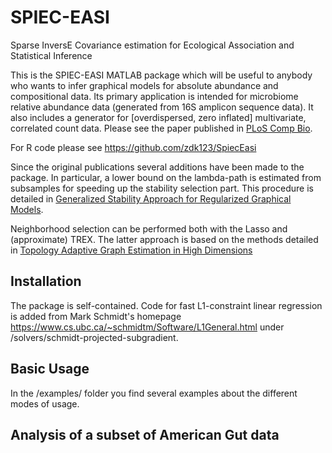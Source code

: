 <!-- README.md is generated from README.Rmd. Please edit that file -->


SPIEC-EASI
=========

Sparse InversE Covariance estimation for Ecological Association and Statistical Inference

This is the SPIEC-EASI MATLAB package which will be useful to anybody who wants to infer graphical models for absolute abundance and compositional data. Its primary application is intended for microbiome relative abundance data (generated from 16S amplicon sequence data). It also includes a generator for [overdispersed, zero inflated] multivariate, correlated count data. Please see the paper published in [PLoS Comp Bio](http://journals.plos.org/ploscompbiol/article?id=10.1371/journal.pcbi.1004226). 

For R code please see https://github.com/zdk123/SpiecEasi

Since the original publications several additions have been made to the package. In particular, a lower bound on the lambda-path is estimated from subsamples for speeding up the stability selection part. This procedure is detailed in
[Generalized Stability Approach for Regularized Graphical Models](https://arxiv.org/abs/1605.07072).

Neighborhood selection can be performed both with the Lasso and (approximate) TREX. The latter approach is based on the methods detailed in 
[Topology Adaptive Graph Estimation in High Dimensions](https://arxiv.org/pdf/1410.7279.pdf)

## Installation ##

The package is self-contained. Code for fast L1-constraint linear regression is added from Mark Schmidt's homepage 
https://www.cs.ubc.ca/~schmidtm/Software/L1General.html under /solvers/schmidt-projected-subgradient. 

## Basic Usage ##

In the /examples/ folder you find several examples about the different modes of usage. 

## Analysis of a subset of American Gut data ##


